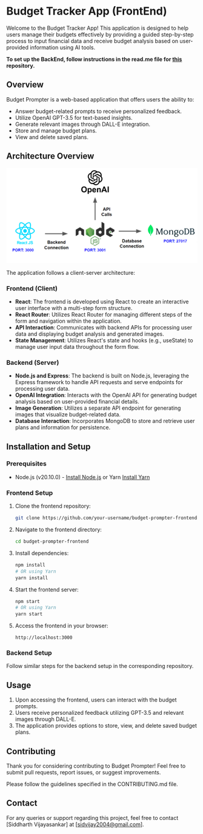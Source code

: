 # Budget Tracker App (FrontEnd)

Welcome to the Budget Tracker App! This application is designed to help users manage their budgets effectively by providing a guided step-by-step process to input financial data and receive budget analysis based on user-provided information using AI tools.

**To set up the BackEnd, follow instructions in the read.me file for [this](https://github.com/sidvijay2004/budget-tracker-backend/tree/main) repository.**

## Overview

Budget Prompter is a web-based application that offers users the ability to:
- Answer budget-related prompts to receive personalized feedback.
- Utilize OpenAI GPT-3.5 for text-based insights.
- Generate relevant images through DALL-E integration.
- Store and manage budget plans.
- View and delete saved plans.
  
## Architecture Overview

![Architecture Diagram](Architecture%20Diagram.png)

The application follows a client-server architecture:

### Frontend (Client)

- **React**: The frontend is developed using React to create an interactive user interface with a multi-step form structure.
- **React Router**: Utilizes React Router for managing different steps of the form and navigation within the application.
- **API Interaction**: Communicates with backend APIs for processing user data and displaying budget analysis and generated images.
- **State Management**: Utilizes React's state and hooks (e.g., useState) to manage user input data throughout the form flow.

### Backend (Server)

- **Node.js and Express**: The backend is built on Node.js, leveraging the Express framework to handle API requests and serve endpoints for processing user data.
- **OpenAI Integration**: Interacts with the OpenAI API for generating budget analysis based on user-provided financial details.
- **Image Generation**: Utilizes a separate API endpoint for generating images that visualize budget-related data.
- **Database Interaction**: Incorporates MongoDB to store and retrieve user plans and information for persistence.
  

## Installation and Setup

### Prerequisites

- Node.js (v20.10.0) - [Install Node.js](https://nodejs.org/) or Yarn [Install Yarn](https://classic.yarnpkg.com/lang/en/docs/install/#windows-stable)

### Frontend Setup

1. Clone the frontend repository:

    ```bash
    git clone https://github.com/your-username/budget-prompter-frontend.git
    ```

2. Navigate to the frontend directory:

    ```bash
    cd budget-prompter-frontend
    ```

3. Install dependencies:

    ```bash
    npm install
    # OR using Yarn
    yarn install
    ```

5. Start the frontend server:

    ```bash
    npm start
    # OR using Yarn
    yarn start
    ```

6. Access the frontend in your browser:

    ```
    http://localhost:3000
    ```

### Backend Setup

Follow similar steps for the backend setup in the corresponding repository.

## Usage

1. Upon accessing the frontend, users can interact with the budget prompts.
2. Users receive personalized feedback utilizing GPT-3.5 and relevant images through DALL-E.
3. The application provides options to store, view, and delete saved budget plans.

## Contributing

Thank you for considering contributing to Budget Prompter! Feel free to submit pull requests, report issues, or suggest improvements.

Please follow the guidelines specified in the CONTRIBUTING.md file.


## Contact

For any queries or support regarding this project, feel free to contact [Siddharth Vijayasankar] at [sidvijay2004@gmail.com].
